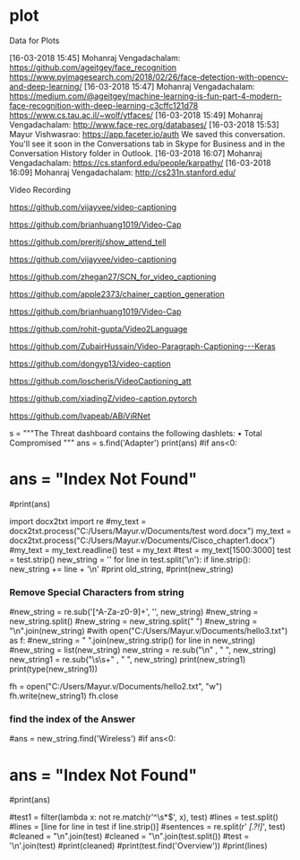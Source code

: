 # plot
Data for Plots


[‎16-‎03-‎2018 15:45] Mohanraj Vengadachalam: 
https://github.com/ageitgey/face_recognition 
https://www.pyimagesearch.com/2018/02/26/face-detection-with-opencv-and-deep-learning/ 
[‎16-‎03-‎2018 15:47] Mohanraj Vengadachalam: 
https://medium.com/@ageitgey/machine-learning-is-fun-part-4-modern-face-recognition-with-deep-learning-c3cffc121d78 
https://www.cs.tau.ac.il/~wolf/ytfaces/ 
[‎16-‎03-‎2018 15:49] Mohanraj Vengadachalam: 
http://www.face-rec.org/databases/ 
[‎16-‎03-‎2018 15:53] Mayur Vishwasrao: 
https://app.faceter.io/auth
We saved this conversation. You'll see it soon in the Conversations tab in Skype for Business and in the Conversation History folder in Outlook.
[‎16-‎03-‎2018 16:07] Mohanraj Vengadachalam: 
https://cs.stanford.edu/people/karpathy/ 
[‎16-‎03-‎2018 16:09] Mohanraj Vengadachalam: 
http://cs231n.stanford.edu/ 



Video Recording

https://github.com/vijayvee/video-captioning

https://github.com/brianhuang1019/Video-Cap

https://github.com/preritj/show_attend_tell

https://github.com/vijayvee/video-captioning

https://github.com/zhegan27/SCN_for_video_captioning

https://github.com/apple2373/chainer_caption_generation

https://github.com/brianhuang1019/Video-Cap

https://github.com/rohit-gupta/Video2Language

https://github.com/ZubairHussain/Video-Paragraph-Captioning---Keras

https://github.com/dongyp13/video-caption

https://github.com/loscheris/VideoCaptioning_att

https://github.com/xiadingZ/video-caption.pytorch

https://github.com/lvapeab/ABiViRNet



s = """The Threat dashboard contains the following dashlets:
• Total Compromised
"""
ans = s.find('Adapter')
print(ans)
#if ans<0:
#    ans = "Index Not Found"
#print(ans)


import docx2txt
import re
#my_text = docx2txt.process("C:/Users/Mayur.v/Documents/test word.docx")
my_text = docx2txt.process("C:/Users/Mayur.v/Documents/Cisco_chapter1.docx")
#my_text = my_text.readline()
test = my_text
#test = my_text[1500:3000]
test = test.strip()
new_string = ''
for line in test.split('\n'):
        if line.strip():
                new_string += line + '\n'
#print old_string,
#print(new_string)

### Remove Special Characters from string
#new_string = re.sub('[^A-Za-z0-9]+', '', new_string)
#new_string = new_string.split()
#new_string = new_string.split(" ")
#new_string = "\n".join(new_string)
#with open("C:/Users/Mayur.v/Documents/hello3.txt") as f:
#new_string = " ".join(new_string.strip() for line in new_string)
#new_string = list(new_string)
new_string = re.sub("\n" , " ", new_string)
new_string1 = re.sub("\s\s+" , " ", new_string)
print(new_string1)
print(type(new_string1))

fh = open("C:/Users/Mayur.v/Documents/hello2.txt", "w") 
fh.write(new_string1) 
fh.close 
### find the index of the Answer
#ans = new_string.find('Wireless')
#if ans<0:
#    ans = "Index Not Found"
#print(ans)

#test1 = filter(lambda x: not re.match(r'^\s*$', x), test)
#lines = test.split()
#lines = [line for line in test if line.strip()]
#sentences = re.split(r' *[\.\?!]*', test)
#cleaned = "\n".join(test)
#cleaned = "\n".join(test.split())
#test = '\n'.join(test)
#print(cleaned)
#print(test.find('Overview'))
#print(lines)




